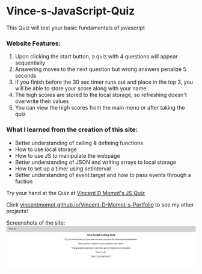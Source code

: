# Vince-s-JavaScript-Quiz
This Quiz will test your basic fundamentals of javascript


### Website Features:
1) Upon clicking the start button, a quiz with 4 questions will appear sequentially
2) Answering moves to the next question but wrong answers penalize 5 seconds
3) If you finish before the 30 sec timer runs out and place in the top 3, you will be able to store your score along with your name.
4) The high scores are stored to the local storage, so refreshing doesn't overwrite their values
5) You can view the high scores from the main menu or after taking the quiz


### What I learned from the creation of this site:
* Better understanding of calling & defining functions
* How to use local storage
* How to use JS to manipulate the webpage
* Better understanding of JSON and writing arrays to local storage
* How to set up a timer using setInterval
* Better understanding of event.target and how to pass events through a fuction

Try your hand at the Quiz at [Vincent D Momot's JS Quiz](https://vincentmomot.github.io/Vince-s-JavaScript-Quiz/index)

Click [vincentmomot.github.io/Vincent-D-Momot-s-Portfolio](https://vincentmomot.github.io/Vincent-D-Momot-s-Portfolio/index) to see my other projects! 

Screenshots of the site:
![This is an image of my main page](assets/quiz.png)